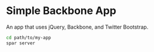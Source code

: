 # Simple Backbone App

An app that uses jQuery, Backbone, and Twitter Bootstrap.

```bash
cd path/to/my-app
spar server
``` 